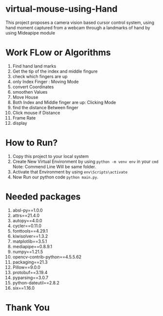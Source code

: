 # virtual-mouse-using-Hand
This project proposes a  camera vision based cursor control system, using hand moment captured from a webcam through a landmarks of hand  by using Mideapipe module

# Work FLow or Algorithms

1. Find hand land marks
2. Get the tip of the index and middle fingure
3. check which fingers are up
4. only Index Finger : Moving Mode
5. convert Coordinates
6. smoothen Values
7. Move House
8. Both Index and Middle finger are up: Clicking Mode
9. find the distance Between finger
10. Click mouse if Distance
11. Frame Rate
12. display

# How to Run?

1. Copy this project to your local system 
2. Create New Virtual Environment by using `python -m venv env` in your `cmd` Note: Commend Line Will be same folder.
3. Activate that Environment by using `env\Scripts\activate`
4. Now Run our python code `python main.py`.

# Needed packages
1. absl-py==1.0.0
2. attrs==21.4.0
3. autopy==4.0.0
4. cycler==0.11.0
5. fonttools==4.29.1
6. kiwisolver==1.3.2
7. matplotlib==3.5.1
8. mediapipe==0.8.9.1
9. numpy==1.21.5
10. opencv-contrib-python==4.5.5.62
11. packaging==21.3
12. Pillow==9.0.0
13. protobuf==3.19.4
14. pyparsing==3.0.7
15. python-dateutil==2.8.2
16. six==1.16.0


# Thank You
